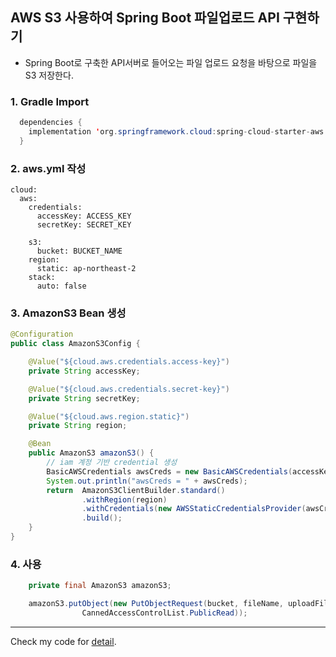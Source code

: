 ## AWS S3 사용하여 Spring Boot 파일업로드 API 구현하기

- Spring Boot로 구축한 API서버로 들어오는 파일 업로드 요청을 바탕으로 파일을 S3 저장한다.

### 1. Gradle Import

```java
  dependencies {
    implementation 'org.springframework.cloud:spring-cloud-starter-aws:2.0.1.RELEASE'
  }
```


### 2. aws.yml 작성
```
cloud:
  aws:
    credentials:
      accessKey: ACCESS_KEY
      secretKey: SECRET_KEY

    s3:
      bucket: BUCKET_NAME
    region:
      static: ap-northeast-2
    stack:
      auto: false

```


### 3. AmazonS3 Bean 생성

```java
@Configuration
public class AmazonS3Config {

    @Value("${cloud.aws.credentials.access-key}")
    private String accessKey;

    @Value("${cloud.aws.credentials.secret-key}")
    private String secretKey;

    @Value("${cloud.aws.region.static}")
    private String region;

    @Bean
    public AmazonS3 amazonS3() {
        // iam 계정 기반 credential 생성
        BasicAWSCredentials awsCreds = new BasicAWSCredentials(accessKey, secretKey);
        System.out.println("awsCreds = " + awsCreds);
        return  AmazonS3ClientBuilder.standard()
                .withRegion(region)
                .withCredentials(new AWSStaticCredentialsProvider(awsCreds))
                .build();
    }
}

```

### 4. 사용
```java
    private final AmazonS3 amazonS3;

    amazonS3.putObject(new PutObjectRequest(bucket, fileName, uploadFile).withCannedAcl(
                CannedAccessControlList.PublicRead));
```


---
Check my code for <a href="https://github.com/Youhoseong/aws-s3-spring/blob/main/src/main/java/com/aws/lambda/spring/service/S3UploaderService.java">detail</a>.
